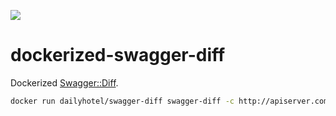 [![](https://images.microbadger.com/badges/version/dailyhotel/swagger-diff.svg)](https://microbadger.com/images/dailyhotel/swagger-diff "Get your own version badge on microbadger.com")

# dockerized-swagger-diff

Dockerized [Swagger::Diff](https://github.com/civisanalytics/swagger-diff).

```bash
docker run dailyhotel/swagger-diff swagger-diff -c http://apiserver.com/api/v1/api-docs http://apiserver.com/api/v2/api-docs
```
